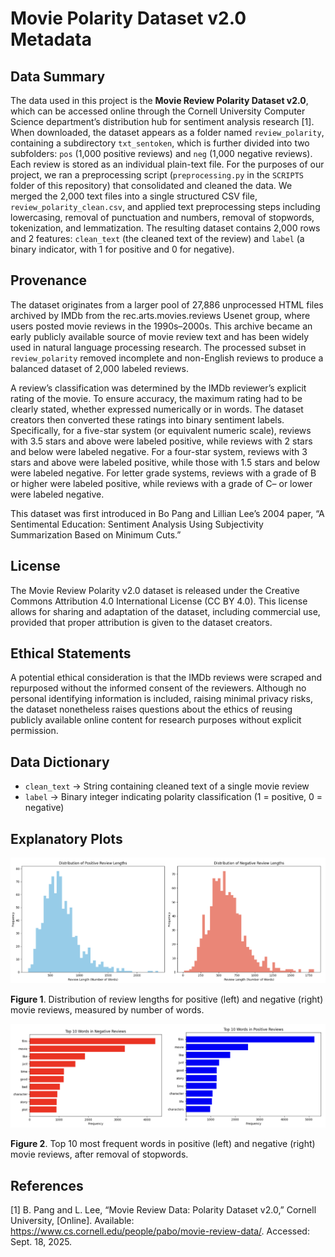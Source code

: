 # Movie Polarity Dataset v2.0 Metadata

## Data Summary
The data used in this project is the **Movie Review Polarity Dataset v2.0**, which can be accessed online through the 
Cornell University Computer Science department’s distribution hub for sentiment analysis research [1]. When downloaded, 
the dataset appears as a folder named `review_polarity`, containing a subdirectory `txt_sentoken`, which is further divided 
into two subfolders: `pos` (1,000 positive reviews) and `neg` (1,000 negative reviews). Each review is stored as an 
individual plain-text file. For the purposes of our project, we ran a preprocessing script (`preprocessing.py` in the `SCRIPTS` folder of this repository) that consolidated and cleaned the data. We merged the 2,000 text files into a single structured CSV file, `review_polarity_clean.csv`, and applied text preprocessing steps including lowercasing, removal of punctuation and numbers, 
removal of stopwords, tokenization, and lemmatization. The resulting dataset contains 2,000 rows and 2 features: 
`clean_text` (the cleaned text of the review) and `label` (a binary indicator, with 1 for positive and 0 for negative).

## Provenance
The dataset originates from a larger pool of 27,886 unprocessed HTML files archived by IMDb from the 
rec.arts.movies.reviews Usenet group, where users posted movie reviews in the 1990s–2000s. This archive became an early 
publicly available source of movie review text and has been widely used in natural language processing research. 
The processed subset in `review_polarity` removed incomplete and non-English reviews to produce a balanced 
dataset of 2,000 labeled reviews.

A review’s classification was determined by the IMDb reviewer’s explicit rating of the movie. To ensure accuracy, 
the maximum rating had to be clearly stated, whether expressed numerically or in words. The dataset creators 
then converted these ratings into binary sentiment labels. Specifically, for a five-star system 
(or equivalent numeric scale), reviews with 3.5 stars and above were labeled positive, while reviews with 2 stars and 
below were labeled negative. For a four-star system, reviews with 3 stars and above were labeled positive, while those 
with 1.5 stars and below were labeled negative. For letter grade systems, reviews with a grade of B or higher were 
labeled positive, while reviews with a grade of C– or lower were labeled negative. 

This dataset was first introduced in Bo Pang and Lillian Lee’s 2004 paper, “A Sentimental Education: Sentiment 
Analysis Using Subjectivity Summarization Based on Minimum Cuts.”

## License
The Movie Review Polarity v2.0 dataset is released under the Creative Commons Attribution 4.0 International License (CC BY 4.0). 
This license allows for sharing and adaptation of the dataset, including commercial use, provided that proper 
attribution is given to the dataset creators.

## Ethical Statements
A potential ethical consideration is that the IMDb reviews were scraped and repurposed without the informed consent 
of the reviewers. Although no personal identifying information is included, raising minimal privacy risks, 
the dataset nonetheless raises questions about the ethics of reusing publicly available online content for 
research purposes without explicit permission.

## Data Dictionary
- `clean_text` → String containing cleaned text of a single movie review
- `label` → Binary integer indicating polarity classification (1 = positive, 0 = negative)

## Explanatory Plots
![review_lengths_plots.png](review_lengths_plots.png)

**Figure 1**. Distribution of review lengths for positive (left) and negative (right) movie reviews, measured by number of words.

![word_frequencies_plots.png](word_frequencies_plots.png)

**Figure 2**. Top 10 most frequent words in positive (left) and negative (right) movie reviews, after removal of stopwords.

## References
[1] B. Pang and L. Lee, “Movie Review Data: Polarity Dataset v2.0,” Cornell University, [Online]. 
Available: https://www.cs.cornell.edu/people/pabo/movie-review-data/. Accessed: Sept. 18, 2025.

